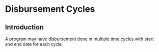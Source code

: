 # Disbursement Cycles

## Introduction

A program may have disbursement done in multiple time cycles with start and end date for each cycle.&#x20;
